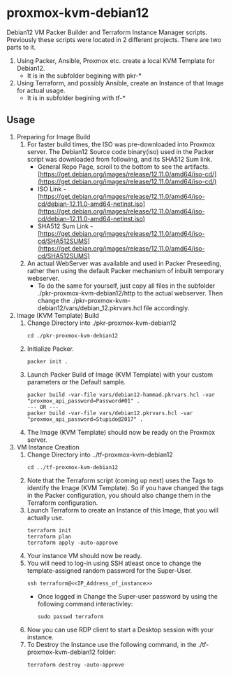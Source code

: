 # proxmox-kvm-debian12

Debian12 VM Packer Builder and Terraform Instance Manager scripts. Previously these scripts were located in 2 different projects.
There are two parts to it.
1. Using Packer, Ansible, Proxmox etc. create a local KVM Template for Debian12.
    - It is in the subfolder begining with pkr-*
1. Using Terraform, and possibly Ansible, create an Instance of that Image for actual usage.
    - It is in subfolder begining with tf-*

## Usage
1. Preparing for Image Build
    1. For faster build times, the ISO was pre-downloaded into Proxmox server. The Debian12 Source code binary(iso) used in the Packer script was downloaded from following, and its SHA512 Sum link.
        - General Repo Page, scroll to the bottom to see the artifacts. [https://get.debian.org/images/release/12.11.0/amd64/iso-cd/](https://get.debian.org/images/release/12.11.0/amd64/iso-cd/)
        - ISO Link - [https://get.debian.org/images/release/12.11.0/amd64/iso-cd/debian-12.11.0-amd64-netinst.iso](https://get.debian.org/images/release/12.11.0/amd64/iso-cd/debian-12.11.0-amd64-netinst.iso)
        - SHA512 Sum Link - [https://get.debian.org/images/release/12.11.0/amd64/iso-cd/SHA512SUMS](https://get.debian.org/images/release/12.11.0/amd64/iso-cd/SHA512SUMS)
    1. An actual WebServer was available and used in Packer Preseeding, rather then using the default Packer mechanism of inbuilt temporary webserver.
        - To do the same for yourself, just copy all files in the subfolder ./pkr-proxmox-kvm-debian12/http to the actual webserver. Then change the ./pkr-proxmox-kvm-debian12/vars/debian_12.pkrvars.hcl file accordingly.
1. Image (KVM Template)  Build 
    1. Change Directory into ./pkr-proxmox-kvm-debian12
        ```
        cd ./pkr-proxmox-kvm-debian12
        ```
    1. Initialize Packer.
        ```
        packer init .
        ```
    1. Launch Packer Build of Image (KVM Template) with your custom parameters or the Default sample.
        ```
        packer build -var-file vars/debian12-hammad.pkrvars.hcl -var "proxmox_api_password=Password#01" .
        --- OR ---
        packer build -var-file vars/debian12.pkrvars.hcl -var "proxmox_api_password=Stupido@2017" .
        ```
    1. The Image (KVM Template) should now be ready on the Proxmox server.
1. VM Instance Creation
    1. Change Directory into ../tf-proxmox-kvm-debian12
        ```
        cd ../tf-proxmox-kvm-debian12
        ```
    1. Note that the Terraform script (coming up next) uses the Tags to identify the Image (KVM Template). So if you have changed the tags in the Packer configuration, you should also change them in the Terraform configuration.
    1. Launch Terraform to create an Instance of this Image, that you will actually use.
        ```
        terraform init
        terraform plan
        terraform apply -auto-approve
        ```
    1. Your instance VM should now be ready.
    1. You will need to log-in using SSH atleast once to change the template-assigned random password for the Super-User.
        ```
        ssh terraform@<<IP_Address_of_instance>>
        ```
        - Once logged in Change the Super-user password by using the following command interactivley:
            ```
            sudo passwd terraform
            ```
    1. Now you can use RDP client to start a Desktop session with your instance.
    1. To Destroy the Instance use the following command, in the ./tf-proxmox-kvm-debian12 folder:
        ```
        terraform destroy -auto-approve
        ```
  



